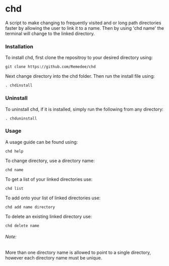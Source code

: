 # chd
A script to make changing to frequently visited and or long path directories faster by allowing the user to link it to a name.
Then by using 'chd name' the terminal will change to the linked directory.

### Installation
To install chd, first clone the repositroy to your desired directory using:

`git clone https://github.com/Remedee/chd`

Next change directory into the chd folder. Then run the install file using:

`. chdinstall`

### Uninstall

To uninstall chd, if it is installed, simply run the following from any directory:

`. chduninstall`

### Usage

A usage guide can be found using:

`chd help`

To change directory, use a directory name:

`chd name`

To get a list of your linked directories use:

`chd list`

To add onto your list of linked directories use:

`chd add name directory`

To delete an existing linked directory use:

`chd delete name`

###### Note:

More than one directory name is allowed to point to a single directory, however each directory name must be unique.
